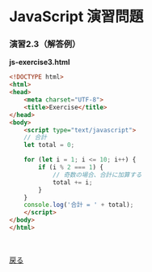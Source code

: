 # JavaScript 演習問題

### 演習2.3（解答例）

**js-exercise3.html**

```html
<!DOCTYPE html>
<html>
<head>
    <meta charset="UTF-8">
    <title>Exercise</title>
</head>
<body>
    <script type="text/javascript">
    // 合計
    let total = 0;

    for (let i = 1; i <= 10; i++) {
        if (i % 2 === 1) {
            // 奇数の場合、合計に加算する
            total += i;
        }
    }
    console.log('合計 = ' + total);
    </script>
</body>
</html>
```

<br>

[戻る](../README.md)
